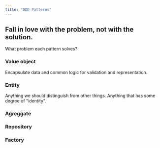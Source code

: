 ```yaml
---
title: "DDD Patterns"
---
```


## Fall in love with the problem, not with the solution.
What problem each pattern solves?
### Value object
Encapsulate data and common logic for validation and representation.

### Entity
Anything we should distinguish from other things. Anything that has some degree of "identity".

### Agreggate
### Repository
### Factory